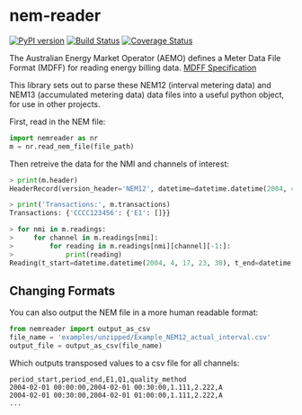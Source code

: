 # nem-reader

[![PyPI version](https://badge.fury.io/py/nemreader.svg)](https://badge.fury.io/py/nemreader) [![Build Status](https://travis-ci.org/aguinane/nem-reader.svg?branch=master)](https://travis-ci.org/aguinane/nem-reader) [![Coverage Status](https://coveralls.io/repos/github/aguinane/nem-reader/badge.svg)](https://coveralls.io/github/aguinane/nem-reader)

The Australian Energy Market Operator (AEMO) defines a Meter Data File Format (MDFF) for reading energy billing data.
[MDFF Specification](https://www.aemo.com.au/Stakeholder-Consultation/Consultations/Meter-Data-File-Format-Specification-NEM12-and-NEM13)

This library sets out to parse these NEM12 (interval metering data) and NEM13 (accumulated metering data) data files into a useful python object, for use in other projects.

First, read in the NEM file:
```python
import nemreader as nr
m = nr.read_nem_file(file_path)
```

Then retreive the data for the NMI and channels of interest:
```python
> print(m.header)
HeaderRecord(version_header='NEM12', datetime=datetime.datetime(2004, 4, 20, 13, 0), from_participant='MDA1', to_participant='Ret1')

> print('Transactions:', m.transactions)
Transactions: {'CCCC123456': {'E1': []}}

> for nmi in m.readings:
>     for channel in m.readings[nmi]:
>         for reading in m.readings[nmi][channel][-1:]:
>             print(reading)
Reading(t_start=datetime.datetime(2004, 4, 17, 23, 30), t_end=datetime.datetime(2004, 4, 18, 0, 0), read_value=14.733, uom='kWh', quality_method='S14', event='', read_start=None, read_end=None)
```

## Changing Formats

You can also output the NEM file in a more human readable format:

```python
from nemreader import output_as_csv
file_name = 'examples/unzipped/Example_NEM12_actual_interval.csv'
output_file = output_as_csv(file_name)
```

Which outputs transposed values to a csv file for all channels:

```
period_start,period_end,E1,Q1,quality_method
2004-02-01 00:00:00,2004-02-01 00:30:00,1.111,2.222,A
2004-02-01 00:30:00,2004-02-01 01:00:00,1.111,2.222,A
...
```